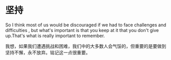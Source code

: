 # 坚持

So I think most of us would be discouraged if we had to face challenges and difficulties , but what's important is that you keep at it that you don't give up.That's what is really important to remember.

我想，如果我们遭遇挑战和困难，我们中的大多数人会气馁的，但重要的是要做到坚持不懈，永不放弃。铭记这一点很重要。

